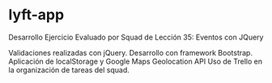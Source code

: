 # lyft-app
Desarrollo Ejercicio Evaluado por Squad de Lección 35: Eventos con JQuery

Validaciones realizadas con jQuery.
Desarrollo con framework Bootstrap.
Aplicación de localStorage y Google Maps Geolocation API
Uso de Trello en la organización de tareas del squad.
